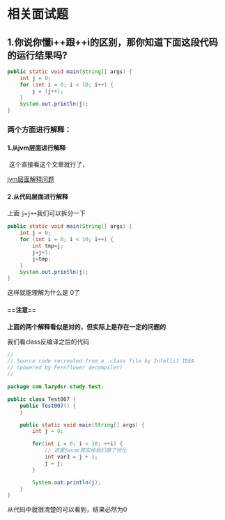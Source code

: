 # 相关面试题

## 1.你说你懂i++跟++i的区别，那你知道下面这段代码的运行结果吗?

```java
public static void main(String[] args) {
    int j = 0;
    for (int i = 0; i < 10; i++) {
        j = (j++);
    }
    System.out.println(j);
}
```

### 两个方面进行解释：

#### 1.从jvm层面进行解释

​	这个直接看这个文章就行了，

[jvm层面解释问题](https://blog.csdn.net/qq_41907991/article/details/105337049)

#### 2.从代码层面进行解释

上面 `j=j++`我们可以拆分一下

```java
public static void main(String[] args) {
    int j = 0;
    for (int i = 0; i < 10; i++) {
        int tmp=j;
      	j=j+1;
      	j=tmp;
    }
    System.out.println(j);
}
```

这样就能理解为什么是 0了



#### ==注意==

**上面的两个解释看似是对的，但实际上是存在一定的问题的**

我们看class反编译之后的代码

```java
//
// Source code recreated from a .class file by IntelliJ IDEA
// (powered by Fernflower decompiler)
//

package com.lazydsr.study.test;

public class Test007 {
    public Test007() {
    }

    public static void main(String[] args) {
        int j = 0;

        for(int i = 0; i < 10; ++i) {
          	// 这里javac其实给我们做了优化
            int var3 = j + 1;
            j = j;
        }

        System.out.println(j);
    }
}

```

从代码中就很清楚的可以看到，结果必然为0

